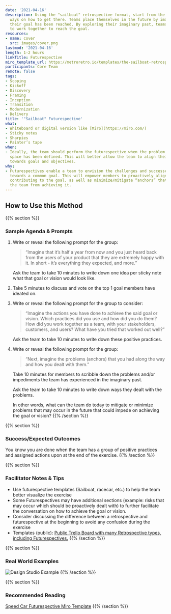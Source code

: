```yaml
---
date: '2021-04-16'
description: Using the "sailboat" retrospective format, start from the goal to find
  ways on how to get there. Teams place themselves in the future by imagining that
  their goal has been reached. By exploring their imaginary past, teams agree how
  to work together to reach the goal.
resources:
- name: cover
  src: images/cover.png
lastmod: '2021-04-16'
length: 1-2 hours
linkTitle: Futurespective
miro_template_url: https://metroretro.io/templates/the-sailboat-retrospective
participants: Core Team
remote: false
tags:
- Scoping
- Kickoff
- Discovery
- Framing
- Inception
- Transition
- Modernization
- Delivery
title: '"Sailboat" Futurespective'
what:
- Whiteboard or digital version like [Miro](https://miro.com/)
- Sticky notes
- Sharpies
- Painter’s tape
when:
- Ideally, the team should perform the futurespective when the problem and solution
  space has been defined. This will better allow the team to align their working agreements
  towards goals and objectives.
why:
- Futurespectives enable a team to envision the challenges and successes as they work
  towards a common goal. This will empower members to proactively align on drivers
  contributing to the goal, as well as minimize/mitigate “anchors” that may hinder
  the team from achieving it.
---
```


## How to Use this Method

{{% section %}}
### Sample Agenda & Prompts

1. Write or reveal the following prompt for the group: 

   > “Imagine that it’s half a year from now and you just heard back from the users of your product that they are extremely happy with it. In short - it’s everything they expected, and more.”

   Ask the team to take 10 minutes to write down one idea per sticky note what that goal or vision would look like.

1. Take 5 minutes to discuss and vote on the top 1 goal members have ideated on.

1. Write or reveal the following prompt for the group to consider:

   > “Imagine the actions you have done to achieve the said goal or vision. Which practices did you use and how did you do them? How did you work together as a team, with your stakeholders, customers, and users? What have you tried that worked out well?”

   Ask the team to take 10 minutes to write down these positive practices.

1. Write or reveal the following prompt for the group: 

   > “Next, imagine the problems (anchors) that you had along the way and how you dealt with them.”

   Take 10 minutes for members to scribble down the problems and/or impediments the team has experienced in the imaginary past.

   Ask the team to take 10 minutes to write down ways they dealt with the problems. 

   In other words, what can the team do today to mitigate or minimize problems that may occur in the future that could impede on achieving the goal or vision?
{{% /section %}}

{{% section %}}
### Success/Expected Outcomes

You know you are done when the team has a group of positive practices and assigned actions upon at the end of the exercise.
{{% /section %}}

{{% section %}}
### Facilitator Notes & Tips
- Use futurespective templates (Sailboat, racecar, etc.) to help the team better visualize the exercise
- Some Futurespectives may have additional sections (example: risks that may occur which should be proactively dealt with) to further facilitate the conversation on how to achieve the goal or vision.
- Consider discussing the difference between a retrospective and futurespective at the beginning to avoid any confusion during the exercise
- Templates (public): [Public Trello Board with many Retrospective types, including Futurespectives.](https://metroretro.io/templates/the-sailboat-retrospective)
{{% /section %}}

{{% section %}}
### Real World Examples
![Design Studio Example](/images/practices/futurespective/example.png)
{{% /section %}}

{{% section %}}
### Recommended Reading
[Speed Car Futurespective Miro Template](https://metroretro.io/templates/the-speed-car-and-the-abyss)
{{% /section %}}